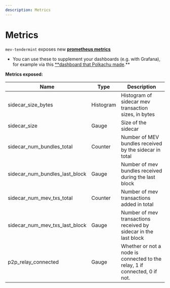 ```yaml
---
description: Metrics
---
```

# Metrics

`mev-tendermint` exposes new **[prometheus metrics](https://docs.tendermint.com/v0.34/tendermint-core/metrics.html)**

- You can use these to supplement your dashboards (e.g. with Grafana), for example via this [**dashboard that Polkachu made](https://gist.github.com/PolkachuIntern/0083c88ad16eecc2bea1c8e4d85960ed).**

**Metrics exposed:**

| Name | Type | Description |
| --- | --- | --- |
| sidecar_size_bytes | Histogram | Histogram of sidecar mev transaction sizes, in bytes |
| sidecar_size | Gauge | Size of the sidecar |
| sidecar_num_bundles_total | Counter | Number of MEV bundles received by the sidecar in total |
| sidecar_num_bundles_last_block | Gauge | Number of mev bundles received during the last block |
| sidecar_num_mev_txs_total | Counter | Number of mev transactions added in total |
| sidecar_num_mev_txs_last_block | Gauge | Number of mev transactions received by sidecar in the last block |
| p2p_relay_connected | Gauge | Whether or not a node is connected to the relay, 1 if connected, 0 if not. |
